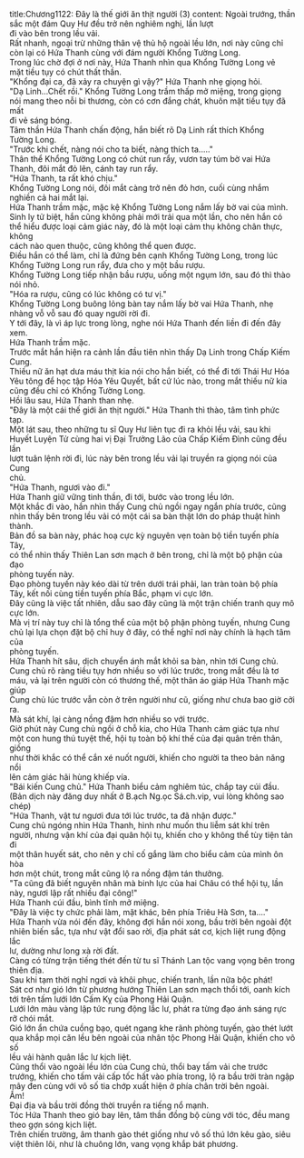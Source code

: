 title:Chương1122: Đây là thế giới ăn thịt người (3)
content:
Ngoài trướng, thần sắc một đám Quy Hư đều trở nên nghiêm nghị, lần lượt<br>đi vào bên trong lều vải.<br>Rất nhanh, ngoại trừ những thân vệ thủ hộ ngoài lều lớn, nơi này cũng chỉ<br>còn lại có Hứa Thanh cùng với đám người Khổng Tường Long.<br>Trong lúc chờ đợi ở nơi này, Hứa Thanh nhìn qua Khổng Tường Long vẻ<br>mặt tiều tụy có chút thất thần.<br>"Khổng đại ca, đã xảy ra chuyện gì vậy?" Hứa Thanh nhẹ giọng hỏi.<br>"Dạ Linh...Chết rồi." Khổng Tường Long trầm thấp mở miệng, trong giọng<br>nói mang theo nỗi bi thương, còn có cơn đắng chát, khuôn mặt tiều tụy đã mất<br>đi vẻ sáng bóng.<br>Tâm thần Hứa Thanh chấn động, hắn biết rõ Dạ Linh rất thích Khổng<br>Tường Long.<br>"Trước khi chết, nàng nói cho ta biết, nàng thích ta....."<br>Thân thể Khổng Tường Long có chút run rẩy, vươn tay túm bờ vai Hứa<br>Thanh, đôi mắt đỏ lên, cánh tay run rẩy.<br>"Hứa Thanh, ta rất khó chịu."<br>Khổng Tường Long nói, đôi mắt càng trở nên đỏ hơn, cuối cùng nhắm<br>nghiền cả hai mắt lại.<br>Hứa Thanh trầm mặc, mặc kệ Khổng Tường Long nắm lấy bờ vai của mình.<br>Sinh ly tử biệt, hắn cũng không phải mới trải qua một lần, cho nên hắn có<br>thể hiểu được loại cảm giác này, đó là một loại cảm thụ không chân thực, không<br>cách nào quen thuộc, cũng không thể quen được.<br>Điều hắn có thể làm, chỉ là đứng bên cạnh Khổng Tường Long, trong lúc<br>Khổng Tường Long run rẩy, đưa cho y một bầu rượu.<br>Khổng Tường Long tiếp nhận bầu rượu, uống một ngụm lớn, sau đó thì thào<br>nói nhỏ.<br>"Hóa ra rượu, cũng có lúc không có tư vị."<br>Khổng Tường Long buông lỏng bàn tay nắm lấy bờ vai Hứa Thanh, nhẹ<br>nhàng vỗ vỗ sau đó quay người rời đi.<br>Y tới đây, là vì áp lực trong lòng, nghe nói Hứa Thanh đến liền đi đến đây<br>xem.<br>Hứa Thanh trầm mặc.<br>Trước mắt hắn hiện ra cảnh lần đầu tiên nhìn thấy Dạ Linh trong Chấp Kiếm<br>Cung.<br>Thiếu nữ ăn hạt dưa máu thịt kia nói cho hắn biết, có thể đi tới Thái Hư Hóa<br>Yêu tông để học tập Hóa Yêu Quyết, bất cứ lúc nào, trong mắt thiếu nữ kia<br>cũng đều chỉ có Khổng Tường Long.<br>Hồi lâu sau, Hứa Thanh than nhẹ.<br>"Đây là một cái thế giới ăn thịt người." Hứa Thanh thì thào, tâm tình phức<br>tạp.<br>Một lát sau, theo những tu sĩ Quy Hư liên tục đi ra khỏi lều vải, sau khi<br>Huyết Luyện Tử cùng hai vị Đại Trưởng Lão của Chấp Kiếm Đình cũng đều lần<br>lượt tuân lệnh rời đi, lúc này bên trong lều vải lại truyền ra giọng nói của Cung<br>chủ.<br>"Hứa Thanh, ngươi vào đi."<br>Hứa Thanh giữ vững tinh thần, đi tới, bước vào trong lều lớn.<br>Một khắc đi vào, hắn nhìn thấy Cung chủ ngồi ngay ngắn phía trước, cũng<br>nhìn thấy bên trong lều vải có một cái sa bàn thật lớn do pháp thuật hình thành.<br>Bản đồ sa bàn này, phác hoạ cực kỳ nguyên vẹn toàn bộ tiền tuyến phía Tây,<br>có thể nhìn thấy Thiên Lan sơn mạch ở bên trong, chỉ là một bộ phận của đạo<br>phòng tuyến này.<br>Đạo phòng tuyến này kéo dài từ trên dưới trái phải, lan tràn toàn bộ phía<br>Tây, kết nối cùng tiền tuyến phía Bắc, phạm vi cực lớn.<br>Đây cũng là việc tất nhiên, dẫu sao đây cũng là một trận chiến tranh quy mô<br>cực lớn.<br>Mà vị trí này tuy chỉ là tổng thể của một bộ phận phòng tuyến, nhưng Cung<br>chủ lại lựa chọn đặt bộ chỉ huy ở đây, có thể nghĩ nơi này chính là hạch tâm của<br>phòng tuyến.<br>Hứa Thanh hít sâu, dịch chuyển ánh mắt khỏi sa bàn, nhìn tới Cung chủ.<br>Cung chủ rõ ràng tiều tụy hơn nhiều so với lúc trước, trong mắt đều là tơ<br>máu, vả lại trên người còn có thương thế, một thân áo giáp Hứa Thanh mặc giúp<br>Cung chủ lúc trước vẫn còn ở trên người như cũ, giống như chưa bao giờ cởi ra.<br>Mà sát khí, lại càng nồng đậm hơn nhiều so với trước.<br>Giờ phút này Cung chủ ngồi ở chỗ kia, cho Hứa Thanh cảm giác tựa như<br>một con hung thú tuyệt thế, hội tụ toàn bộ khí thế của đại quân trên thân, giống<br>như thời khắc có thể cắn xé nuốt người, khiến cho người ta theo bản năng nổi<br>lên cảm giác hãi hùng khiếp vía.<br>"Bái kiến Cung chủ." Hứa Thanh biểu cảm nghiêm túc, chắp tay cúi đầu.<br>(Bản dịch này đăng duy nhất ở B.ạch Ng.ọc Sá.ch.vip, vui lòng không sao<br>chép)<br>"Hứa Thanh, vật tư ngươi đưa tới lúc trước, ta đã nhận được."<br>Cung chủ ngóng nhìn Hứa Thanh, hình như muốn thu liễm sát khí trên<br>người, nhưng vận khí của đại quân hội tụ, khiến cho y không thể tùy tiện tản đi<br>một thân huyết sát, cho nên y chỉ cố gắng làm cho biểu cảm của mình ôn hòa<br>hơn một chút, trong mắt cũng lộ ra nồng đậm tán thưởng.<br>"Ta cũng đã biết nguyên nhân mà binh lực của hai Châu có thể hội tụ, lần<br>này, ngươi lập rất nhiều đại công!"<br>Hứa Thanh cúi đầu, bình tĩnh mở miệng.<br>"Đây là việc ty chức phải làm, mặt khác, bên phía Triêu Hà Sơn, ta...."<br>Hứa Thanh vừa nói đến đây, không đợi hắn nói xong, bầu trời bên ngoài đột<br>nhiên biến sắc, tựa như vật đổi sao rời, địa phát sát cơ, kịch liệt rung động lắc<br>lư, dường như long xà rời đất.<br>Càng có từng trận tiếng thét đến từ tu sĩ Thánh Lan tộc vang vọng bên trong<br>thiên địa.<br>Sau khi tạm thời nghỉ ngơi và khôi phục, chiến tranh, lần nữa bộc phát!<br>Sát cơ như gió lớn từ phương hướng Thiên Lan sơn mạch thổi tới, oanh kích<br>tới trên tấm lưới lớn Cấm Kỵ của Phong Hải Quận.<br>Lưới lớn màu vàng lập tức rung động lắc lư, phát ra từng đạo ánh sáng rực<br>rỡ chói mắt.<br>Gió lớn ẩn chứa cuồng bạo, quét ngang khe rãnh phòng tuyến, gào thét lướt<br>qua khắp mọi căn lều bên ngoài của nhân tộc Phong Hải Quận, khiến cho vô số<br>lều vải hành quân lắc lư kịch liệt.<br>Cũng thổi vào ngoài lều lớn của Cung chủ, thổi bay tấm vải che trước<br>trướng, khiến cho tấm vải cấp tốc hất vào phía trong, lộ ra bầu trời tràn ngập<br>mây đen cùng với vô số tia chớp xuất hiện ở phía chân trời bên ngoài.<br>Ầm!<br>Đại địa và bầu trời đồng thời truyền ra tiếng nổ mạnh.<br>Tóc Hứa Thanh theo gió bay lên, tâm thần đồng bộ cùng với tóc, đều mang<br>theo gợn sóng kịch liệt.<br>Trên chiến trường, âm thanh gào thét giống như vô số thú lớn kêu gào, siêu<br>việt thiên lôi, như là chuông lớn, vang vọng khắp bát phương.